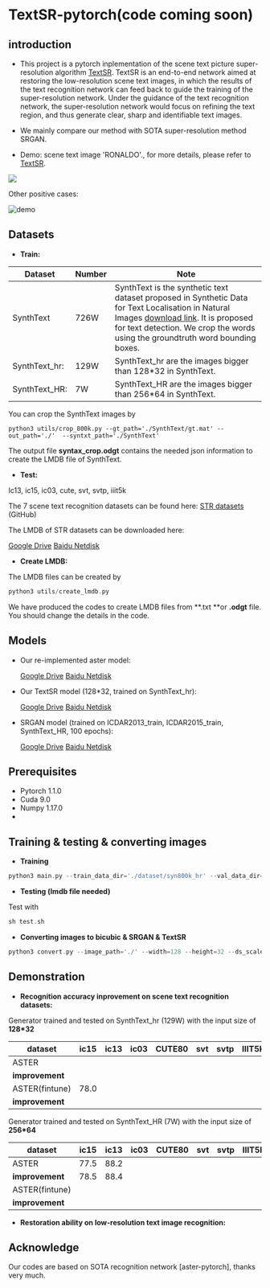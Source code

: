 

# TextSR-pytorch(code coming soon)

## introduction

* This project is a pytorch inplementation of the scene text picture super-resolution algorithm [TextSR](https://arxiv.org/abs/1909.07113).   TextSR is an end-to-end network aimed at restoring the low-resolution scene text images, in which the results of the text recognition network can feed back to guide the training of the super-resolution network. Under the guidance of the text recognition network, the super-resolution network would focus on refining the text region, and thus generate clear, sharp and identifiable text images.

* We mainly compare our method with SOTA super-resolution  method SRGAN.

* Demo: scene text image 'RONALDO'., for more details, please refer to [TextSR](https://arxiv.org/abs/1909.07113).

![](/Users/wangwenjia/Desktop/AAAI/demo_pics/RONALDO.jpg)

Other positive cases:

![demo](/Users/wangwenjia/Desktop/AAAI/demo_pics/positive_cases_1.jpg)

## Datasets

* **Train:**

| Dataset       | Number | Note                                                         |
| ------------- | ------ | ------------------------------------------------------------ |
| SynthText     | 726W   | SynthText is the synthetic text dataset proposed in Synthetic Data for Text Localisation in Natural Images [download link](http://www.robots.ox.ac.uk/~vgg/data/scenetext/). It is proposed for text detection. We crop the words using the groundtruth word bounding boxes. |
| SynthText_hr: | 129W   | SynthText_hr are the images bigger than 128*32 in SynthText. |
| SynthText_HR: | 7W     | SynthText_HR are the images bigger than 256*64 in SynthText. |

You can crop the SynthText images by 

```
python3 utils/crop_800k.py --gt_path='./SynthText/gt.mat' --out_path='./'  --syntxt_path='./SynthText'
```

The output file **syntax_crop.odgt** contains the needed json information to create the LMDB file of SynthText.

* **Test:** 

Ic13, ic15, ic03, cute, svt, svtp, iiit5k

The 7 scene text recognition datasets can be found here: [STR datasets](https://github.com/chengzhanzhan/STR) (GitHub)

The LMDB of STR datasets can be downloaded here:

[Google Drive](https://drive.google.com/open?id=1vf_oJwk5V3pytMoblx6atSanxJSDccrt)   [Baidu Netdisk](https://pan.baidu.com/s/1yskh-1Nhob370wG8RY8EyQ)

* **Create LMDB:**

The LMDB files can be created by 

```go
python3 utils/create_lmdb.py
```

We have produced the codes to create LMDB files from **.txt **or **.odgt** file. You should change the details in the code.

## Models

* Our re-implemented aster model:

  [Google Drive]()    [Baidu Netdisk]()

* Our TextSR model (128*32, trained on SynthText_hr): 

  [Google Drive]()    [Baidu Netdisk]()

* SRGAN model (trained on ICDAR2013_train, ICDAR2015_train, SynthText_HR, 100 epochs): 

  [Google Drive]()    [Baidu Netdisk]()

## Prerequisites

- Pytorch 1.1.0
- Cuda 9.0
- Numpy 1.17.0
- 



## Training & testing & converting images

* **Training**

```go
python3 main.py --train_data_dir='./dataset/syn800k_hr' --val_data_dir='./dataset/ic15_1811' --width=128 --height=32 --epochs=10 --logs_dir='./logs_2019' 
```

* **Testing (lmdb file needed)**

Test with 

```go
sh test.sh
```

* **Converting images to bicubic & SRGAN & TextSR**

```go
python3 convert.py --image_path='./' --width=128 --height=32 --ds_scale=4
```



## Demonstration

* **Recognition accuracy inprovement on scene text recognition datasets:**

Generator trained and tested on SynthText_hr (129W) with the input size of **128*32**

| dataset         | ic15 | ic13 | ic03 | CUTE80 | svt  | svtp | IIIT5K |
| --------------- | ---- | ---- | ---- | ------ | ---- | ---- | ------ |
| ASTER           |      |      |      |        |      |      |        |
| **improvement** |      |      |      |        |      |      |        |
| ASTER(fintune)  | 78.0 |      |      |        |      |      |        |
| **improvement** |      |      |      |        |      |      |        |

Generator trained and tested on SynthText_HR (7W) with the input size of **256*64**

| dataset         | ic15 | ic13 | ic03 | CUTE80 | svt  | svtp | IIIT5K |
| --------------- | ---- | ---- | ---- | ------ | ---- | ---- | ------ |
| ASTER           | 77.5 | 88.2 |      |        |      |      |        |
| **improvement** | 78.5 | 88.4 |      |        |      |      |        |
| ASTER(fintune)  |      |      |      |        |      |      |        |
| **improvement** |      |      |      |        |      |      |        |

* **Restoration ability on low-resolution text image recognition:**



## Acknowledge

Our codes are based on SOTA recognition network [aster-pytorch], thanks very much.